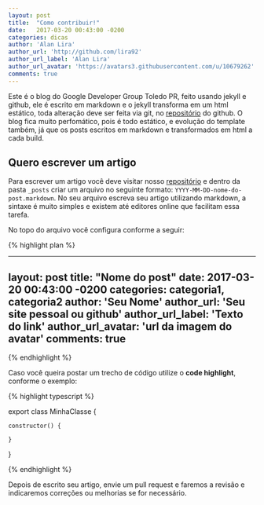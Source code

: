 ```yaml
---
layout: post
title:  "Como contribuir!"
date:   2017-03-20 00:43:00 -0200
categories: dicas
author: 'Alan Lira'
author_url: 'http://github.com/lira92'
author_url_label: 'Alan Lira'
author_url_avatar: 'https://avatars3.githubusercontent.com/u/10679262'
comments: true
---
```


Este é o blog do Google Developer Group Toledo PR, feito usando jekyll e github, ele é escrito em markdown e o jekyll transforma em um html estático, toda alteração deve ser feita via git, no [repositório](https://github.com/GDG-ToledoPR/gdg-toledopr.github.io) do github. O blog fica muito perfomático, pois é todo estático, e evolução do template também, já que os posts escritos em markdown e transformados em html a cada build.

## Quero escrever um artigo

Para escrever um artigo você deve visitar nosso [repositório](https://github.com/GDG-ToledoPR/gdg-toledopr.github.io) e dentro da pasta `_posts` criar um arquivo
no seguinte formato: `YYYY-MM-DD-nome-do-post.markdown`. No seu arquivo escreva seu artigo utilizando markdown, a sintaxe é muito simples e existem até editores online que facilitam essa tarefa.

No topo do arquivo você configura conforme a seguir:

{% highlight plan %}

---
layout: post
title:  "Nome do post"
date:   2017-03-20 00:43:00 -0200
categories: categoria1, categoria2
author: 'Seu Nome'
author_url: 'Seu site pessoal ou github'
author_url_label: 'Texto do link'
author_url_avatar: 'url da imagem do avatar'
comments: true
---

{% endhighlight %}

Caso você queira postar um trecho de código utilize o **code highlight**, conforme o exemplo:

{% highlight typescript %}

export class MinhaClasse {
    
    constructor() {

    }
}

{% endhighlight %}

Depois de escrito seu artigo, envie um pull request e faremos a revisão e indicaremos correções ou melhorias se for necessário.